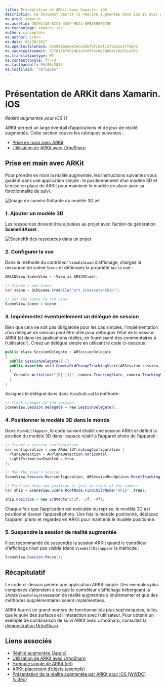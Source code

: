 ```yaml
---
title: Présentation de ARKit dans Xamarin. iOS
description: Ce document décrit la réalité augmentée dans iOS 11 avec ARKit. Il explique comment ajouter un modèle 3D à une application, configurer l’affichage, implémenter un délégué de session, positionner le modèle 3D dans le monde et suspendre la session de réalité augmentée.
ms.prod: xamarin
ms.assetid: 70291430-BCC1-445F-9D41-6FBABE87078E
ms.technology: xamarin-ios
author: conceptdev
ms.author: crdun
ms.date: 08/30/2017
ms.openlocfilehash: b05991be60e34cad6b7bfc5af15fe521e1ff6dd1
ms.sourcegitcommit: 57f815bf0024b1afe9754c0e28054fc0a53ce302
ms.translationtype: MT
ms.contentlocale: fr-FR
ms.lasthandoff: 09/06/2019
ms.locfileid: "70752595"
---
```

# <a name="introduction-to-arkit-in-xamarinios"></a>Présentation de ARKit dans Xamarin. iOS

_Réalité augmentée pour iOS 11_

ARKit permet un large éventail d’applications et de jeux de réalité augmentés. Cette section couvre les rubriques suivantes :

- [Prise en main avec ARKit](#gettingstarted)
- [Utilisation de ARKit avec UrhoSharp](urhosharp.md)

<a name="gettingstarted" />

## <a name="getting-started-with-arkit"></a>Prise en main avec ARKit

Pour prendre en main la réalité augmentée, les instructions suivantes vous guident dans une application simple : le positionnement d’un modèle 3D et la mise en place de ARKit pour maintenir le modèle en place avec sa fonctionnalité de suivi.

![Image de caméra flottante du modèle 3D jet](images/jet-sml.png)

### <a name="1-add-a-3d-model"></a>1. Ajouter un modèle 3D

Les ressources doivent être ajoutées au projet avec l’action de génération **SceneKitAsset** .

![SceneKit des ressources dans un projet](images/scene-assets.png)

### <a name="2-configure-the-view"></a>2. Configurer la vue

Dans la méthode du contrôleur `ViewDidLoad` d’affichage, chargez la ressource de scène `Scene` et définissez la propriété sur la vue :

```csharp
ARSCNView SceneView = (View as ARSCNView);

// Create a new scene
var scene = SCNScene.FromFile("art.scnassets/ship");

// Set the scene to the view
SceneView.Scene = scene;
```

### <a name="3-optionally-implement-a-session-delegate"></a>3. Implémentez éventuellement un délégué de session

Bien que cela ne soit pas obligatoire pour les cas simples, l’implémentation d’un délégué de session peut être utile pour déboguer l’état de la session ARKit (et dans les applications réelles, en fournissant des commentaires à l’utilisateur). Créez un délégué simple en utilisant le code ci-dessous :

```csharp
public class SessionDelegate : ARSessionDelegate
{
  public SessionDelegate() {}
  public override void CameraDidChangeTrackingState(ARSession session, ARCamera camera)
  {
    Console.WriteLine("{0} {1}", camera.TrackingState, camera.TrackingStateReason);
  }
}
```

Assignez le délégué dans dans `ViewDidLoad` la méthode :

```csharp
// Track changes to the session
SceneView.Session.Delegate = new SessionDelegate();
```

### <a name="4-position-the-3d-model-in-the-world"></a>4. Positionner le modèle 3D dans le monde

Dans `ViewWillAppear`, le code suivant établit une session ARKit et définit la position du modèle 3D dans l’espace relatif à l’appareil photo de l’appareil :

```csharp
// Create a session configuration
var configuration = new ARWorldTrackingConfiguration {
  PlaneDetection = ARPlaneDetection.Horizontal,
  LightEstimationEnabled = true
};

// Run the view's session
SceneView.Session.Run(configuration, ARSessionRunOptions.ResetTracking);

// Find the ship and position it just in front of the camera
var ship = SceneView.Scene.RootNode.FindChildNode("ship", true);

ship.Position = new SCNVector3(2f, -2f, -9f);
```

Chaque fois que l’application est exécutée ou reprise, le modèle 3D est positionné devant l’appareil photo. Une fois le modèle positionné, déplacez l’appareil photo et regardez en ARKit pour maintenir le modèle positionné.

### <a name="5-pause-the-augmented-reality-session"></a>5. Suspendre la session de réalité augmentée

Il est recommandé de suspendre la session ARKit quand le contrôleur d’affichage n’est pas visible (dans `ViewWillDisappear` la méthode :

```csharp
SceneView.Session.Pause();
```

## <a name="summary"></a>Récapitulatif

Le code ci-dessus génère une application ARKit simple. Des exemples plus complexes s’attendent à ce que le contrôleur d’affichage hébergeant la `IARSCNViewDelegate`session de réalité augmentée à implémenter et que des méthodes supplémentaires soient implémentées.

ARKit fournit un grand nombre de fonctionnalités plus sophistiquées, telles que le suivi des surfaces et l’interaction avec l’utilisateur. Pour obtenir un exemple de combinaison de suivi ARKit avec UrhoSharp, consultez la [démonstration UrhoSharp](urhosharp.md) .

## <a name="related-links"></a>Liens associés

- [Réalité augmentée (Apple)](https://developer.apple.com/arkit/)
- [Utilisation de ARKit avec UrhoSharp](urhosharp.md)
- [Exemple simple de ARKit (jet)](https://docs.microsoft.com/samples/xamarin/ios-samples/ios11-arkitsample)
- [ARKit placement d’objets (exemple)](https://docs.microsoft.com/samples/xamarin/ios-samples/ios11-arkitplacingobjects)
- [Présentation de la réalité augmentée par ARKit pour iOS (WWDC) (vidéo)](https://developer.apple.com/videos/play/wwdc2017/602/)
